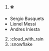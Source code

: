 1. :soccer:
  * Sergio Busquets
  * Lionel Messi
  * Andres Iniesta
2. :cloud_with_rain
3. :snowflake

